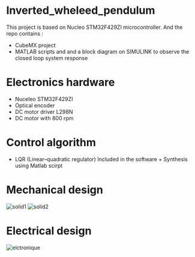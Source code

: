 # Inverted_wheleed_pendulum
This project is based on Nucleo STM32F429ZI microcontroller. And the repo contains : 
- CubeMX project
- MATLAB scripts and and a block diagram on SIMULINK to observe the closed loop system response 

# Electronics hardware
- Nuceleo STM32F429ZI 
- Optical encoder 
- DC motor driver L298N
- DC motor with 800 rpm

# Control algorithm
- LQR (Linear–quadratic regulator) Included in the software + Synthesis using Matlab scirpt



# Mechanical design
![solid1](https://user-images.githubusercontent.com/103100482/236031617-4d324a09-c7a2-43f3-97d3-07f9aeb8fb2c.png)
![solid2](https://user-images.githubusercontent.com/103100482/236031640-193387d0-d616-43f1-9f79-43b67f087d21.png)

# Electrical design
![elctronique](https://user-images.githubusercontent.com/103100482/236031942-46815e8a-829c-4606-9593-d66c66094bdd.png)
